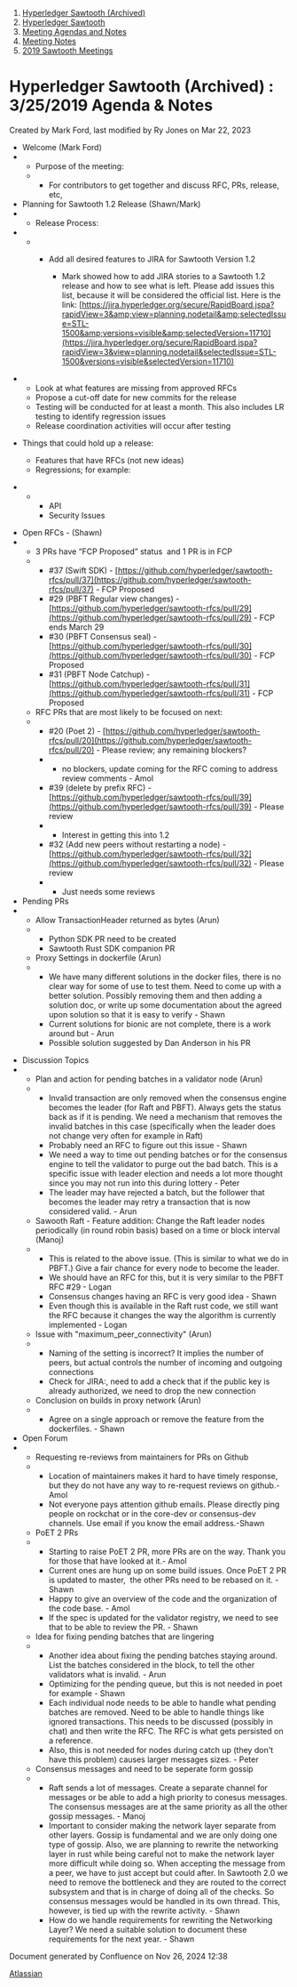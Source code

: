 1. [Hyperledger Sawtooth (Archived)](index.html)
2. [Hyperledger Sawtooth](Hyperledger-Sawtooth_20152342.html)
3. [Meeting Agendas and Notes](Meeting-Agendas-and-Notes_20154206.html)
4. [Meeting Notes](Meeting-Notes_20156244.html)
5. [2019 Sawtooth Meetings](2019-Sawtooth-Meetings_20156267.html)

# Hyperledger Sawtooth (Archived) : 3/25/2019 Agenda &amp; Notes

Created by Mark Ford, last modified by Ry Jones on Mar 22, 2023

- Welcome (Mark Ford)
- - Purpose of the meeting:
  - - For contributors to get together and discuss RFC, PRs, release, etc,
- Planning for Sawtooth 1.2 Release (Shawn/Mark)
- - Release Process:
- - - Add all desired features to JIRA for Sawtooth Version 1.2
      
      - Mark showed how to add JIRA stories to a Sawtooth 1.2 release and how to see what is left. Please add issues this list, because it will be considered the official list. Here is the link: [https://jira.hyperledger.org/secure/RapidBoard.jspa?rapidView=3&amp;view=planning.nodetail&amp;selectedIssue=STL-1500&amp;versions=visible&amp;selectedVersion=11710](https://jira.hyperledger.org/secure/RapidBoard.jspa?rapidView=3&view=planning.nodetail&selectedIssue=STL-1500&versions=visible&selectedVersion=11710)

<!--THE END-->

- - Look at what features are missing from approved RFCs
  - Propose a cut-off date for new commits for the release
  - Testing will be conducted for at least a month. This also includes LR testing to identify regression issues
  - Release coordination activities will occur after testing

<!--THE END-->

- Things that could hold up a release:
  
  - Features that have RFCs (not new ideas)
  - Regressions; for example:

<!--THE END-->

- - - API
    - Security Issues

<!--THE END-->

- Open RFCs - (Shawn)
- - 3 PRs have “FCP Proposed” status  and 1 PR is in FCP
  - - #37 (Swift SDK) - [https://github.com/hyperledger/sawtooth-rfcs/pull/37](https://github.com/hyperledger/sawtooth-rfcs/pull/37) - FCP Proposed
    - #29 (PBFT Regular view changes) - [https://github.com/hyperledger/sawtooth-rfcs/pull/29](https://github.com/hyperledger/sawtooth-rfcs/pull/29) - FCP ends March 29
    - #30 (PBFT Consensus seal) - [https://github.com/hyperledger/sawtooth-rfcs/pull/30](https://github.com/hyperledger/sawtooth-rfcs/pull/30) - FCP Proposed
    - #31 (PBFT Node Catchup) - [https://github.com/hyperledger/sawtooth-rfcs/pull/31](https://github.com/hyperledger/sawtooth-rfcs/pull/31) - FCP Proposed
  - RFC PRs that are most likely to be focused on next:
  - - #20 (Poet 2) - [https://github.com/hyperledger/sawtooth-rfcs/pull/20](https://github.com/hyperledger/sawtooth-rfcs/pull/20) - Please review; any remaining blockers?
    - - no blockers, update coming for the RFC coming to address review comments - Amol
    - #39 (delete by prefix RFC) - [https://github.com/hyperledger/sawtooth-rfcs/pull/39](https://github.com/hyperledger/sawtooth-rfcs/pull/39) - Please review
    - - Interest in getting this into 1.2
    - #32 (Add new peers without restarting a node) - [https://github.com/hyperledger/sawtooth-rfcs/pull/32](https://github.com/hyperledger/sawtooth-rfcs/pull/32) - Please review
    - - Just needs some reviews
- Pending PRs
- - Allow TransactionHeader returned as bytes (Arun)
  - - Python SDK PR need to be created
    - Sawtooth Rust SDK companion PR
  - Proxy Settings in dockerfile (Arun)
  - - We have many different solutions in the docker files, there is no clear way for some of use to test them. Need to come up with a better solution. Possibly removing them and then adding a solution doc, or write up some documentation about the agreed upon solution so that it is easy to verify - Shawn
    - Current solutions for bionic are not complete, there is a work around but - Arun
    - Possible solution suggested by Dan Anderson in his PR

<!--THE END-->

- Discussion Topics
- - Plan and action for pending batches in a validator node (Arun)
  - - Invalid transaction are only removed when the consensus engine becomes the leader (for Raft and PBFT). Always gets the status back as if it is pending. We need a mechanism that removes the invalid batches in this case (specifically when the leader does not change very often for example in Raft)
    - Probably need an RFC to figure out this issue - Shawn
    - We need a way to time out pending batches or for the consensus engine to tell the validator to purge out the bad batch. This is a specific issue with leader election and needs a lot more thought since you may not run into this during lottery - Peter
    - The leader may have rejected a batch, but the follower that becomes the leader may retry a transaction that is now considered valid. - Arun
  - Sawooth Raft - Feature addition: Change the Raft leader nodes periodically (in round robin basis) based on a time or block interval (Manoj)
  - - This is related to the above issue. (This is similar to what we do in PBFT.) Give a fair chance for every node to become the leader.
    - We should have an RFC for this, but it is very similar to the PBFT RFC #29 - Logan
    - Consensus changes having an RFC is very good idea - Shawn
    - Even though this is available in the Raft rust code, we still want the RFC because it changes the way the algorithm is currently implemented - Logan
  - Issue with "maximum\_peer\_connectivity" (Arun)
  - - Naming of the setting is incorrect? It implies the number of peers, but actual controls the number of incoming and outgoing connections
    - Check for JIRA:, need to add a check that if the public key is already authorized, we need to drop the new connection
  - Conclusion on builds in proxy network (Arun)
  - - Agree on a single approach or remove the feature from the dockerfiles. - Shawn
- Open Forum
- - Requesting re-reviews from maintainers for PRs on Github
  - - Location of maintainers makes it hard to have timely response, but they do not have any way to re-request reviews on github.-Amol
    - Not everyone pays attention github emails. Please directly ping people on rockchat or in the core-dev or consensus-dev channels. Use email if you know the email address.-Shawn
  - PoET 2 PRs
  - - Starting to raise PoET 2 PR, more PRs are on the way. Thank you for those that have looked at it.- Amol
    - Current ones are hung up on some build issues. Once PoET 2 PR is updated to master,  the other PRs need to be rebased on it. - Shawn
    - Happy to give an overview of the code and the organization of the code base. - Amol
    - If the spec is updated for the validator registry, we need to see that to be able to review the PR. - Shawn
  - Idea for fixing pending batches that are lingering
  - - Another idea about fixing the pending batches staying around. List the batches considered in the block, to tell the other validators what is invalid. - Arun
    - Optimizing for the pending queue, but this is not needed in poet for example - Shawn
    - Each individual node needs to be able to handle what pending batches are removed. Need to be able to handle things like ignored transactions. This needs to be discussed (possibly in chat) and then write the RFC. The RFC is what gets persisted on a reference.
    - Also, this is not needed for nodes during catch up (they don't have this problem) causes larger messages sizes. - Peter
  - Consensus messages and need to be seperate form gossip
  - - Raft sends a lot of messages. Create a separate channel for messages or be able to add a high priority to conesus messages. The consensus messages are at the same priority as all the other gossip messages. - Manoj
    - Important to consider making the network layer separate from other layers. Gossip is fundamental and we are only doing one type of gossip. Also, we are planning to rewrite the networking layer in rust while being careful not to make the network layer more difficult while doing so. When accepting the message from a peer, we have to just accept but could after. In Sawtooth 2.0 we need to remove the bottleneck and they are routed to the correct subsystem and that is in charge of doing all of the checks. So consensus messages would be handled in its own thread. This, however, is tied up with the rewrite activity. - Shawn
    - How do we handle requirements for rewriting the Networking Layer? We need a suitable solution to document these requirements for the next year. - Shawn

Document generated by Confluence on Nov 26, 2024 12:38

[Atlassian](http://www.atlassian.com/)
